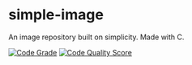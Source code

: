 # simple-image
An image repository built on simplicity. Made with C.

[![Code Grade](<https://www.code-inspector.com/project/29382/status/svg>)](<https://frontend.code-inspector.com/public/project/29382/simple-image/dashboard>)
[![Code Quality Score](<https://www.code-inspector.com/project/29382/score/svg>)](<https://frontend.code-inspector.com/public/project/29382/simple-image/dashboard>)
